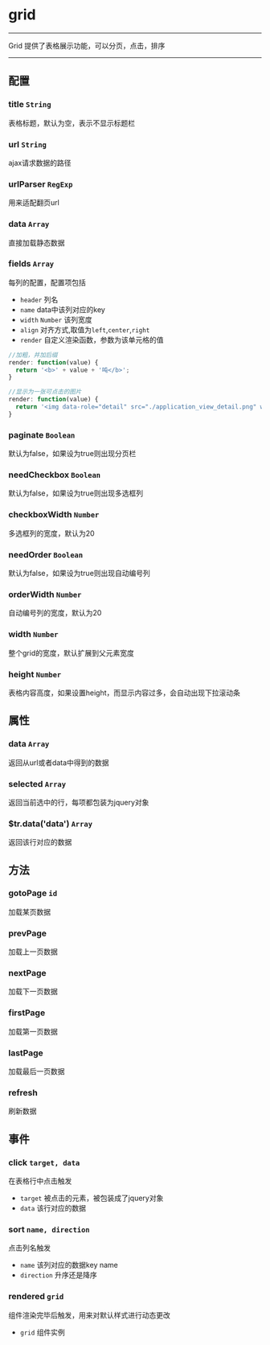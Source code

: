 # grid

---

Grid 提供了表格展示功能，可以分页，点击，排序

---


## 配置

### title `String`

表格标题，默认为空，表示不显示标题栏

### url `String`

ajax请求数据的路径

### urlParser `RegExp`

用来适配翻页url

### data `Array`

直接加载静态数据

### fields `Array`

每列的配置，配置项包括

* `header` 列名
* `name` data中该列对应的key
* `width` `Number` 该列宽度
* `align` 对齐方式,取值为`left`,`center`,`right`
* `render` 自定义渲染函数，参数为该单元格的值

```js
//加粗，并加后缀
render: function(value) {
  return '<b>' + value + '吨</b>';
}

//显示为一张可点击的图片
render: function(value) {
  return '<img data-role="detail" src="./application_view_detail.png" width="16" title="详细信息" style="vertical-align:middle;cursor:pointer;">';
}
```

### paginate `Boolean`

默认为false，如果设为true则出现分页栏

### needCheckbox `Boolean`

默认为false，如果设为true则出现多选框列

### checkboxWidth `Number`

多选框列的宽度，默认为20

### needOrder `Boolean`

默认为false，如果设为true则出现自动编号列

### orderWidth `Number`

自动编号列的宽度，默认为20

### width `Number`

整个grid的宽度，默认扩展到父元素宽度

### height `Number`

表格内容高度，如果设置height，而显示内容过多，会自动出现下拉滚动条

## 属性

### data `Array`

返回从url或者data中得到的数据

### selected `Array`

返回当前选中的行，每项都包装为jquery对象

### $tr.data('data') `Array`

返回该行对应的数据

## 方法

### gotoPage `id`

加载某页数据

### prevPage ` `

加载上一页数据

### nextPage ` `

加载下一页数据

### firstPage ` `

加载第一页数据

### lastPage ` `

加载最后一页数据

### refresh ` `

刷新数据

## 事件

### click `target, data`

在表格行中点击触发

* `target` 被点击的元素，被包装成了jquery对象
* `data` 该行对应的数据

### sort `name, direction`

点击列名触发

* `name` 该列对应的数据key name
* `direction` 升序还是降序

### rendered `grid`

组件渲染完毕后触发，用来对默认样式进行动态更改

* `grid` 组件实例
